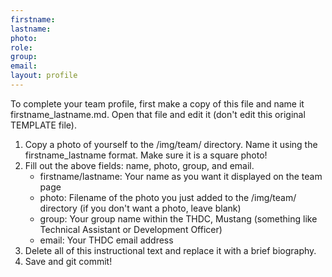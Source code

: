 ```yaml
---
firstname:
lastname:
photo:
role:
group:
email:
layout: profile
---
```


To complete your team profile, first make a copy of this file and name it firstname_lastname.md. Open that file and edit
it (don't edit this original TEMPLATE file).

1. Copy a photo of yourself to the /img/team/ directory. Name it using the firstname_lastname format. Make sure it is a
   square photo!
2. Fill out the above fields: name, photo, group, and email.
   - firstname/lastname: Your name as you want it displayed on the team page 
   - photo: Filename of the photo you just added to the /img/team/ directory (if you don't want a photo, leave blank)
   - group: Your group name within the THDC, Mustang (something like Technical Assistant or Development Officer)
   - email: Your THDC email address
3. Delete all of this instructional text and replace it with a brief biography.
4. Save and git commit!
